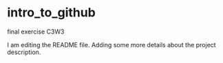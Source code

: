 # intro_to_github
final exercise C3W3


I am editing the README file. Adding some more details about the project description.
